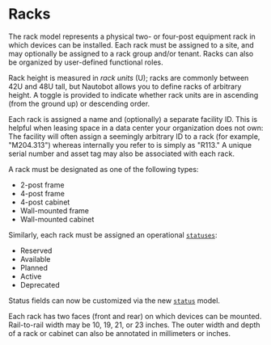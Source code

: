 # Racks

The rack model represents a physical two- or four-post equipment rack in which devices can be installed. Each rack must be assigned to a site, and may optionally be assigned to a rack group and/or tenant. Racks can also be organized by user-defined functional roles.

Rack height is measured in *rack units* (U); racks are commonly between 42U and 48U tall, but Nautobot allows you to define racks of arbitrary height. A toggle is provided to indicate whether rack units are in ascending (from the ground up) or descending order.

Each rack is assigned a name and (optionally) a separate facility ID. This is helpful when leasing space in a data center your organization does not own: The facility will often assign a seemingly arbitrary ID to a rack (for example, "M204.313") whereas internally you refer to is simply as "R113." A unique serial number and asset tag may also be associated with each rack.

A rack must be designated as one of the following types:

* 2-post frame
* 4-post frame
* 4-post cabinet
* Wall-mounted frame
* Wall-mounted cabinet

Similarly, each rack must be assigned an operational [`statuses`](https://nautobot.readthedocs.io/en/latest/models/extras/status/):

* Reserved
* Available
* Planned
* Active
* Deprecated

Status fields can now be customized via the new [`status`](https://nautobot.readthedocs.io/en/latest/models/extras/status/) model.

Each rack has two faces (front and rear) on which devices can be mounted. Rail-to-rail width may be 10, 19, 21, or 23 inches. The outer width and depth of a rack or cabinet can also be annotated in millimeters or inches.
